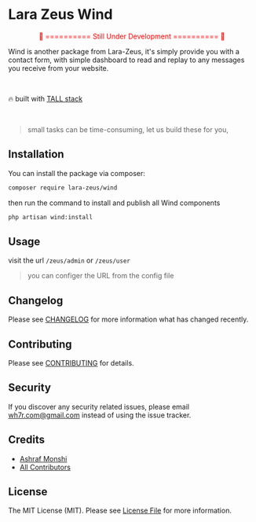 # Lara Zeus Wind

<p style="color: red; text-align: center">🔺 ========== Still Under Development ========== 🔺</p>

Wind is another package from Lara-Zeus, it's simply provide you with a contact form, with simple dashboard to read and replay to any messages you receive from your website.

<br>

🔥 built with [TALL stack](https://tallstack.dev/)

<br>

>small tasks can be time-consuming, let us build these for you,

## Installation

You can install the package via composer:

```bash
composer require lara-zeus/wind
```

then run the command to install and publish all Wind components

```bash
php artisan wind:install
```

## Usage

visit the url `/zeus/admin` or `/zeus/user`
> you can configer the URL from the config file


## Changelog

Please see [CHANGELOG](CHANGELOG.md) for more information what has changed recently.

## Contributing

Please see [CONTRIBUTING](CONTRIBUTING.md) for details.

## Security

If you discover any security related issues, please email wh7r.com@gmail.com instead of using the issue tracker.

## Credits

-   [Ashraf Monshi](https://github.com/atmonshi)
-   [All Contributors](../../contributors)

## License

The MIT License (MIT). Please see [License File](LICENSE.md) for more information.